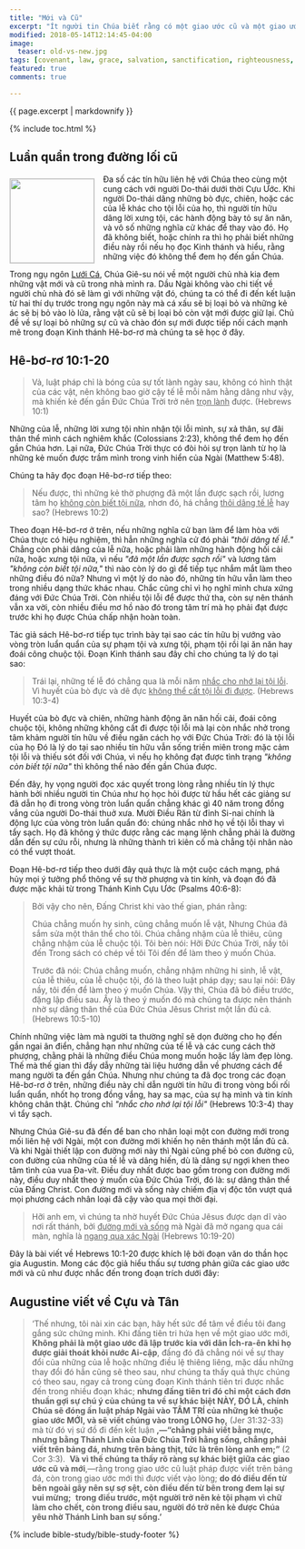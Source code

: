 ```yaml
---
title: "Mới và Cũ"
excerpt: "Ít người tin Chúa biết rằng có một giao ước cũ và một giao ước mới, lại còn ít hơn nữa là những người biết tại sao có hai giao ước, và những khác biệt giữa các giao ước đó hầu họ có thể kinh nghiệm được sự đổi mới của tâm thần mình, một nền tảng mới trong mối quan hệ với Đức Chúa Trời."
modified: 2018-05-14T12:14:45-04:00
image:
  teaser: old-vs-new.jpg
tags: [covenant, law, grace, salvation, sanctification, righteousness, sacrifices, offerings, worship, devotion] 
featured: true
comments: true

---
```


{{ page.excerpt | markdownify }}

{% include toc.html %}

## Luẩn quẩn trong đường lối cũ
<img alt src="{{ site.url }}/assets/images/old-vs-new.jpg" style="border: 1px solid #cccccc; margin: 7px 15px 0px 0px; max-width: 100%; height: 148px; padding: 0px; float: left;">
Đa số các tín hữu liên hệ với Chúa theo cùng một cung cách với người Do-thái dưới thời Cựu Ước. Khi người Do-thái dâng những bò đực, chiên, hoặc các của lễ khác cho tội lỗi của họ, thì người tín hữu dâng lời xưng tội, các hành động bày tỏ sự ăn năn, và vô số những nghĩa cử khác để thay vào đó. Họ đã không biết, hoặc chính ra thì họ phải biết những điều này rồi nếu họ đọc Kinh thánh và hiểu, rằng những việc đó không thể đem họ đến gần Chúa.

Trong ngụ ngôn [Lưới Cá](http://vacsf.org/viet-studies/Luoi-Ca/), Chúa Giê-su nói về một người chủ nhà kia đem những vật mới và cũ trong nhà mình ra. Dầu Ngài không vào chi tiết về người chủ nhà đó sẽ làm gì với những vật đó, chúng ta có thể đi đến kết luận từ hai thí dụ trước trong ngụ ngôn này mà cá xấu sẽ bị loại bỏ và những kẻ ác sẽ bị bỏ vào lò lửa, rằng vật cũ sẽ bị loại bỏ còn vật mới được giữ lại. Chủ đề về sự loại bỏ những sự cũ và chào đón sự mới được tiếp nối cách mạnh mẽ trong đoạn Kinh thánh Hê-bơ-rơ mà chúng ta sẽ học ở đây.

## Hê-bơ-rơ 10:1-20
> Vả, luật pháp chỉ là bóng của sự tốt lành ngày sau, không có hình thật của các vật, nên không bao giờ cậy tế lễ mỗi năm hằng dâng như vậy, mà khiến kẻ đến gần Ðức Chúa Trời trở nên <u>trọn lành</u> được. (Hebrews 10:1)

Những của lễ, những lời xưng tội nhìn nhận tội lỗi mình, sự xả thân, sự đãi thân thể mình cách nghiêm khắc (Colossians 2:23), không thể đem họ đến gần Chúa hơn. Lại nữa, Đức Chúa Trời thực có đòi hỏi sự trọn lành từ họ là những kẻ muốn được trầm mình trong vinh hiển của Ngài (Matthew 5:48).

Chúng ta hãy đọc đoạn Hê-bơ-rơ tiếp theo:

> Nếu được, thì những kẻ thờ phượng đã một lần được sạch rồi, lương tâm họ <u>không còn biết tội nữa</u>, nhơn đó, há chẳng <u>thôi dâng tế lễ</u> hay sao? (Hebrews 10:2)

Theo đoạn Hê-bơ-rơ ở trên, nếu những nghĩa cử bạn làm để làm hòa với Chúa thực có hiệu nghiệm, thì hẳn những nghĩa cử đó phải *"thôi dâng tế lễ."* Chẳng còn phải dâng của lễ nữa, hoặc phải làm những hành động hối cải nữa, hoặc xưng tội nữa, vì nếu *"đã một lần được sạch rồi"* và lương tâm *"không còn biết tội nữa,"* thì nào còn lý do gì để tiếp tục nhắm mắt làm theo những điều đó nữa? Nhưng vì một lý do nào đó, những tín hữu vẫn làm theo trong nhiều dạng thức khác nhau. Chắc cũng chỉ vì họ nghĩ mình chưa xứng đáng với Đức Chúa Trời. Còn nhiều tội lỗi để được thứ tha, còn sự nên thánh vẫn xa vời, còn nhiều điều mơ hồ nào đó trong tâm trí mà họ phải đạt được trước khi họ được Chúa chấp nhận hoàn toàn.

Tác giả sách Hê-bơ-rơ tiếp tục trình bày tại sao các tín hữu bị vướng vào vòng tròn luẩn quẩn của sự phạm tội và xưng tội, phạm tội rồi lại ăn năn hay đoái công chuộc tội. Đoạn Kinh thánh sau đây chỉ cho chúng ta lý do tại sao:

> Trái lại, những tế lễ đó chẳng qua là mỗi năm <u>nhắc cho nhớ lại tội lỗi</u>. Vì huyết của bò đực và dê đực <u>không thể cất tội lỗi đi được</u>. (Hebrews 10:3-4)

Huyết của bò đực và chiên, những hành động ăn năn hối cải, đoái công chuộc tội, không những không cất đi được tội lỗi mà lại còn nhắc nhở trong tâm khảm người tín hữu về điều ngăn cách họ với Đức Chúa Trời: đó là tội lỗi của họ Đó là lý do tại sao nhiều tín hữu vẫn sống triền miên trong mặc cảm tội lỗi và thiếu sót đối với Chúa, vì nếu họ không đạt được tình trạng *"không còn biết tội nữa"* thì không thể nào đến gần Chúa được.

Đến đây, hy vọng người đọc xác quyết trong lòng rằng nhiều tín lý thực hành bởi nhiều người tin Chúa như họ học hỏi được từ hầu hết các giảng sư đã dẫn họ đi trong vòng tròn luẩn quẩn chẳng khác gì 40 năm trong đồng vắng của người Do-thái thuở xưa. Mười Điều Răn từ đỉnh Si-nai chính là động lực của vòng tròn luẩn quẩn đó: chúng nhắc nhở họ về tội lỗi thay vì tẩy sạch. Họ đã không ý thức được rằng các mạng lệnh chẳng phải là đường dẫn đến sự cứu rỗi, nhưng là những thành trì kiên cố mà chẳng tội nhân nào có thể vượt thoát.

Đoạn Hê-bơ-rơ tiếp theo dưới đây quả thực là một cuộc cách mạng, phá hủy mọi ý tưởng phổ thông về sự thờ phượng và tin kính, và đoạn đó đã được mặc khải từ trong Thánh Kinh Cựu Ước (Psalms 40:6-8):

> Bởi vậy cho nên, Ðấng Christ khi vào thế gian, phán rằng:
>
> Chúa chẳng muốn hy sinh, cũng chẳng muốn lễ vật, Nhưng Chúa đã sắm sửa một thân thể cho tôi.  Chúa chẳng nhậm của lễ thiêu, cũng chẳng nhậm của lễ chuộc tội.  Tôi bèn nói: Hỡi Ðức Chúa Trời, nầy tôi đến Trong sách có chép về tôi Tôi đến để làm theo ý muốn Chúa.
>
> Trước đã nói: Chúa chẳng muốn, chẳng nhậm những hi sinh, lễ vật, của lễ thiêu, của lễ chuộc tội, đó là theo luật pháp dạy; sau lại nói: Ðây nầy, tôi đến để làm theo ý muốn Chúa.  Vậy thì, Chúa đã bỏ điều trước, đặng lập điều sau.  Ấy là theo ý muốn đó mà chúng ta được nên thánh nhờ sự dâng thân thể của Ðức Chúa Jêsus Christ một lần đủ cả. (Hebrews 10:5-10)

Chính những việc làm mà người ta thường nghĩ sẽ dọn đường cho họ đến gần ngai ân điển, chẳng hạn như những của tế lễ và các cung cách thờ phượng, chằng phải là những điều Chúa mong muốn hoặc lấy làm đẹp lòng. Thế mà thế gian thì đầy dẫy những tài liệu hướng dẫn về phương cách để mang người ta đến gần Chúa. Nhưng như chúng ta đã đọc trong các đoạn Hê-bơ-rơ ở trên, những điều này chỉ dẫn người tín hữu đi trong vòng bối rối luẩn quẩn, nhốt họ trong đồng vắng, hay sa mạc, của sự hạ mình và tin kính không chân thật. Chúng chỉ *"nhắc cho nhớ lại tội lỗi"* (Hebrews 10:3-4) thay vì tẩy sạch.

Nhưng Chúa Giê-su đã đến để ban cho nhân loại một con đường mới trong mối liên hệ với Ngài, một con đường mới khiến họ nên thánh một lần đủ cả. Và khi Ngài thiết lập con đường mới này thì Ngài cũng phế bỏ con đường cũ, con đường của những của tế lễ và dâng hiến, dù là dâng sự ngợi khen theo tâm tình của vua Đa-vít. Điều duy nhất được bao gồm trong con đường mới này, điều duy nhất theo ý muốn của Đức Chúa Trời, đó là: sự dâng thân thể của Đấng Christ. Con đường mới và sống này chiếm địa vị độc tôn vượt quá mọi phương cách nhân loại đã cậy vào qua mọi thời đại.

> Hỡi anh em, vì chúng ta nhờ huyết Ðức Chúa Jêsus được dạn dĩ vào nơi rất thánh,  bởi <u>đường mới và sống</u> mà Ngài đã mở ngang qua cái màn, nghĩa là <u>ngang qua xác Ngài</u> (Hebrews 10:19-20)

Đây là bài viết về Hebrews 10:1-20 được khích lệ bởi đoạn văn do thần học gia Augustin. Mong các độc giả hiểu thấu sự tương phản giữa các giao ước mới và cũ như được nhắc đến trong đoạn trích dưới đây:

## Augustine viết về Cựu và Tân
> ‘Thế nhưng, tôi nài xin các bạn, hãy hết sức để tâm về điều tôi đang gắng sức chứng minh.  Khi đấng tiên tri hứa hẹn về một giao ước mới, **Không phải là một giao ước đã lập trước kia với dân Ích-ra-ên khi họ được giải thoát khỏi nước Ai-cập**, đấng đó đã chẳng nói về sự thay đổi của những của lễ hoặc những điều lệ thiêng liêng, mặc dầu những thay đổi đó hẳn cũng sẽ theo sau, như chúng ta thấy quả thực chúng có theo sau, ngay cả trong cùng đoạn Kinh thánh tiên tri được nhắc đến trong nhiều đoạn khác; **nhưng đấng tiên tri đó chỉ một cách đơn thuần gợi sự chú ý của chúng ta về sự khác biệt NÀY, ĐÓ LÀ, chính Chúa sẽ đóng ấn luật pháp Ngài vào TÂM TRÍ của những kẻ thuộc giao ước MỚI, và sẽ viết chúng vào trong LÒNG họ,** (Jer 31:32-33) mà từ đó vị sứ đồ đi đến kết luận **,—“chẳng phải viết bằng mực, nhưng bằng Thánh Linh của Ðức Chúa Trời hằng sống, chẳng phải viết trên bảng đá, nhưng trên bảng thịt, tức là trên lòng anh em;”** (2 Cor 3:3).  **Và vì thế chúng ta thấy rõ ràng sự khác biệt giữa các giao ước cũ và mới**,—rằng trong giao ước cũ luật pháp được viết trên bảng đá, còn trong giao ước mới thì được viết vào lòng; **do đó điều đến từ bên ngoài gây nên sự sợ sệt, còn điều đến từ bên trong đem lại sự vui mừng;**  **trong điều trước, một người trở nên kẻ tội phạm vì chữ làm cho chết, còn trong điều sau, người đó trở nên kẻ được Chúa yêu nhờ Thánh Linh ban sự sống.’** 

{% include bible-study/bible-study-footer %}
